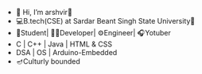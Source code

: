 - 👋 Hi, I’m arshvir👻
- 💻B.tech(CSE) at Sardar Beant Singh State University🏫 
     <!--- it's 4am 👀-->
- 🐾Student| 👨‍💻Developer| ⚙️Engineer| 🎧Yotuber
- C | C++ | Java | HTML & CSS
- DSA | OS | Arduino-Embedded
- 🪔Culturly bounded 

<!--- 👀 I’m interested in Programming, Web Development, Embedded Programming, AI
- 🌱 I’m currently learning C++, Ethical Hacking, sql,python, DSA, 
- 💞️ I’m looking to collaborate on Making Operating System
- 📫 How to reach me ...-->

<!---
avarshvir/avarshvir is a ✨ special ✨ repository because its `README.md` (this file) appears on your GitHub profile.
You can click the Preview link to take a look at your changes.
--->
